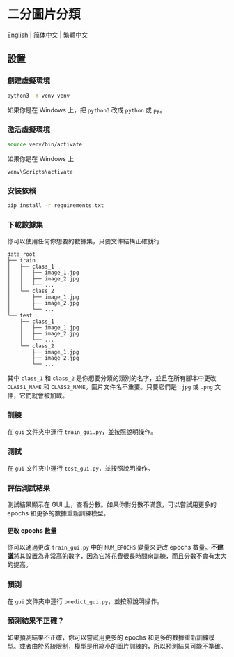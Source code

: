 # 二分圖片分類

[English](README.md) | [简体中文](README.zh-CN.md) | 繁體中文

## 設置

### 創建虛擬環境

```bash
python3 -m venv venv
```

如果你是在 Windows 上，把 `python3` 改成 `python` 或 `py`。

### 激活虛擬環境

```bash
source venv/bin/activate
```

如果你是在 Windows 上

```pwsh
venv\Scripts\activate
```

### 安裝依賴

```bash
pip install -r requirements.txt
```

### 下載數據集

你可以使用任何你想要的數據集，只要文件結構正確就行

```text
data_root
├── train
│   ├── class_1
│   │   ├── image_1.jpg
│   │   ├── image_2.jpg
│   │   └── ...
│   └── class_2
│       ├── image_1.jpg
│       ├── image_2.jpg
│       └── ...
└── test
    ├── class_1
    │   ├── image_1.jpg
    │   ├── image_2.jpg
    │   └── ...
    └── class_2
        ├── image_1.jpg
        ├── image_2.jpg
        └── ...
```

其中 `class_1` 和 `class_2` 是你想要分類的類別的名字，並且在所有腳本中更改 `CLASS1_NAME` 和 `CLASS2_NAME`。圖片文件名不重要。只要它們是 `.jpg` 或 `.png` 文件，它們就會被加載。

### 訓練

在 `gui` 文件夾中運行 `train_gui.py`，並按照說明操作。

### 測試

在 `gui` 文件夾中運行 `test_gui.py`，並按照說明操作。

### 評估測試結果

測試結果顯示在 GUI 上，查看分數。如果你對分數不滿意，可以嘗試用更多的 epochs 和更多的數據重新訓練模型。

#### 更改 epochs 數量

你可以通過更改 `train_gui.py` 中的 `NUM_EPOCHS` 變量來更改 epochs 數量。**不建議**將其設置為非常高的數字，因為它將花費很長時間來訓練，而且分數不會有太大的提高。

### 預測

在 `gui` 文件夾中運行 `predict_gui.py`，並按照說明操作。

### 預測結果不正確？

如果預測結果不正確，你可以嘗試用更多的 epochs 和更多的數據重新訓練模型。或者由於系統限制，模型是用縮小的圖片訓練的，所以預測結果可能不準確。
